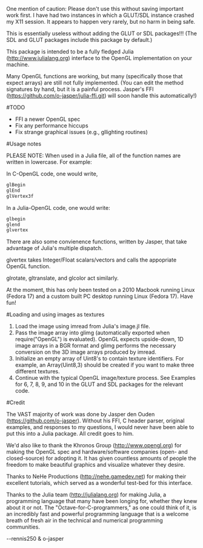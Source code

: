 One mention of caution: Please don't use this without saving important work
first.  I have had two instances in which a GLUT/SDL instance crashed my X11
session.  It appears to happen very rarely, but no harm in being safe.

This is essentially useless without adding the GLUT or SDL packages!!! (The SDL
and GLUT packages include this package by default.)

This package is intended to be a fully fledged Julia (http://www.julialang.org)
interface to the OpenGL implementation on your machine.

Many OpenGL functions are working, but many (specifically those that expect
arrays) are still not fully implemented.  (You can edit the method signatures
by hand, but it is a painful process.  Jasper's FFI
(https://github.com/o-jasper/julia-ffi.git) will soon handle this
automatically!)

#TODO

+ FFI a newer OpenGL spec
+ Fix any performance hiccups
+ Fix strange graphical issues (e.g., gllighting routines)

#Usage notes

PLEASE NOTE: When used in a Julia file, all of the function names are written
in lowercase. For example:

In C-OpenGL code, one would write,

```c
glBegin
glEnd
glVertex3f
```

In a Julia-OpenGL code, one would write:

```julia
glbegin
glend
glvertex
```

There are also some convienence functions, written by Jasper, that take
advantage of Julia's multiple dispatch.

glvertex takes Integer/Float scalars/vectors and calls the appopriate OpenGL
function.

glrotate, gltranslate, and glcolor act similarly.

At the moment, this has only been tested on a 2010 Macbook running Linux
(Fedora 17) and a custom built PC desktop running Linux (Fedora 17). Have fun!

#Loading and using images as textures

1. Load the image using imread from Julia's image.jl file. 
2. Pass the image array into glimg (automatically exported when
	 require("OpenGL") is evaluated). OpenGL expects upside-down, 1D image arrays
	 in a BGR format and glimg performs the necessary conversion on the 3D image
	 arrays produced by imread.
3. Initialize an empty array of Uint8's to contain texture identifiers.  For
	 example, an Array(Uint8,3) should be created if you want to make three
	 different textures.
4. Continue with the typical OpenGL image/texture process.  See Examples for 6,
	 7, 8, 9, and 10 in the GLUT and SDL packages for the relevant code.

#Credit

The VAST majority of work was done by Jasper den Ouden
(https://github.com/o-jasper).  Without his FFI, C header parser, original
examples, and responses to my questions, I would never have been able to put
this into a Julia package.  All credit goes to him.

We'd also like to thank the Khronos Group (http://www.opengl.org) for making the
OpenGL spec and hardware/software companies (open- and closed-source) for
adopting it. It has given countless amounts of people the freedom to make
beautiful graphics and visualize whatever they desire.

Thanks to NeHe Productions (http://nehe.gamedev.net) for making their excellent
tutorials, which served as a wonderful test-bed for this interface. 

Thanks to the Julia team (http://julialang.org) for making Julia, a programming
language that many have been longing for, whether they knew about it or not.
The "Octave-for-C-programmers," as one could think of it, is an incredibly fast
and powerful programming language that is a welcome breath of fresh air in the
technical and numerical programming communities.

--rennis250 & o-jasper
